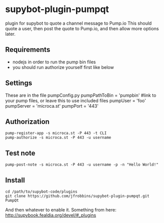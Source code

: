 supybot-plugin-pumpqt
=====================

plugin for supybot to quote a channel message to Pump.io
This should quote a user, then post the quote to Pump.io, and then allow more options later.

## Requirements ##
- nodejs in order to run the pump bin files
- you should run authorize yourself first like below

## Settings ##
 These are in the file pumpConfig.py
    pumpPathToBin = 'pumpbin'
        #link to your pump files, or leave this to use included files
    pumpUser = 'foo'
    pumpServer = 'microca.st'
    pumpPort = '443'

## Authorization ##
    pump-register-app -s microca.st -P 443 -t CLI
    pump-authorize -s microca.st -P 443 -u username

## Test note ##
    pump-post-note -s microca.st -P 443 -u username -p -n "Hello World!"


## Install ##
    cd /path/to/supybot-code/plugins
    git clone https://github.com/jfrobbins/supybot-plugin-pumpqt.git PumpQt

And then whatever to enable it.  Something from here: http://supybook.fealdia.org/devel/#_plugins

